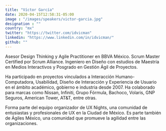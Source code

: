 ```yaml
---
title: "Víctor García"
date: 2020-04-15T12:58:31-05:00
image : "/images/speakers/victor-garcia.jpg"
designation : ""
country: "mx"
twitter: "https://twitter.com/idvicman"
linkedin: "https://www.linkedin.com/in/idvicman/"
github: ""
---
```


Asesor Design Thinking y Agile Practitioner en BBVA México. Scrum Master Certified por Scrum Alliance. Ingeniero en Diseño con estudios de Maestría en Medios Interactivos y Posgrado en Gestión Ágil de Proyectos.

Ha participado en proyectos vinculados a Interacción Humano-Computadora, Usabilidad, Diseño de Interacción y Experiencia de Usuario en el ámbito académico, gobierno e industria desde 2007. Ha colaborado para marcas como Nissan, Infiniti, Grupo Fórmula, Bachoco, Volaris, GNP Seguros, American Tower, AT&T, entre otras.

Forma parte del equipo organizador de UX Nights, una comunidad de entusiastas y profesionales de UX en la Ciudad de México. Es parte también de Ágiles México, una comunidad que promueve la agilidad entre las organizaciones.